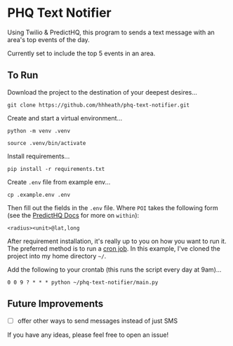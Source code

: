 # PHQ Text Notifier

Using Twilio & PredictHQ, this program to sends a text message with an area's top events of the day. 

Currently set to include the top 5 events in an area.

## To Run

Download the project to the destination of your deepest desires... 

```shell
git clone https://github.com/hhheath/phq-text-notifier.git
```

Create and start a virtual environment...

```shell
python -m venv .venv

source .venv/bin/activate
```

Install requirements...

```shell
pip install -r requirements.txt
```

Create `.env` file from example env...

```shell
cp .example.env .env
```

Then fill out the fields in the `.env` file. Where `POI` takes the following form (see the [PredictHQ Docs](https://docs.predicthq.com/resources/events) for more on `within`): 

```shell
<radius><unit>@lat,long
```

After requirement installation, it's really up to you on how you want to run it. The preferred method is to run a [cron job](https://www.hostinger.com/tutorials/cron-job). In this example, I've cloned the project into my home directory `~/`.

Add the following to your crontab (this runs the script every day at 9am)...

```shell
0 0 9 ? * * * python ~/phq-text-notifier/main.py
```

## Future Improvements

- [ ] offer other ways to send messages instead of just SMS

If you have any ideas, please feel free to open an issue! 
